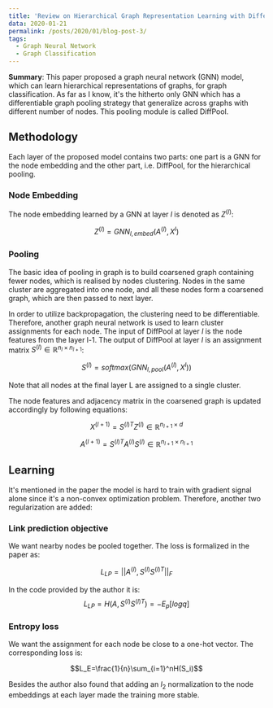 ```yaml
---
title: 'Review on Hierarchical Graph Representation Learning with Differentiable Pooling'
data: 2020-01-21
permalink: /posts/2020/01/blog-post-3/
tags:
  - Graph Neural Network
  - Graph Classification
---
```


**Summary**: This paper proposed a graph neural network (GNN) model, which can learn hierarchical representations of graphs, for graph classification. As far as I know, it's the hitherto only GNN which has a differentiable graph pooling strategy that generalize across graphs with different number of nodes. This pooling module is called DiffPool.

## Methodology

Each layer of the proposed model contains two parts: one part is a GNN for the node embedding and the other part, i.e. DiffPool, for the hierarchical pooling. 

### Node Embedding

The node embedding learned by a GNN at layer $l$ is denoted as $Z^{(l)}$:

$$Z^{(l)}=GNN_{l, embed}(A^{(l)}, X^{l})$$ 

### Pooling

The basic idea of pooling in graph is to build coarsened graph containing fewer nodes, which is realised by nodes clustering. Nodes in the same cluster are aggregated into one node, and all these nodes form a coarsened graph, which are then passed to next layer. 

In order to utilize backpropagation, the clustering need to be differentiable. Therefore, another graph neural network is used to learn cluster assignments for each node. The input of DiffPool at layer $l$ is the node features from the layer l-1. The output of DiffPool at layer $l$ is an assignment matrix $S^{(l)}\in \mathbb{R}^{n_l\times n_{l+1}}$:

$$S^{(l)} = softmax(GNN_{l, pool}(A^{(l)}, X^{l}))$$

Note that all nodes at the final layer L are assigned to a single cluster.

The node features and adjacency matrix in the coarsened graph is updated accordingly by following equations:

$$X^{(l+1)}={S^{(l)}}^T Z^{(l)}   \in \mathbb{R}^{n_{l+1}\times d}$$

$$A^{(l+1)} = {S^{(l)}}^TA^{(l)}S^{(l)}\in \mathbb{R}^{n_{l+1}\times n_{l+1}}$$

## Learning

It's mentioned in the paper the model is hard to train with gradient signal alone since it's a non-convex optimization problem. Therefore, another two regularization are added:

### Link prediction objective

We want nearby nodes be pooled together. The loss is formalized in the paper as:

$$L_{LP}=||A^{(l)}, S^{(l)}{S^{(l)}}^T||_F$$

In the code provided by the author it is:
$$L_{LP}=H(A, S^{(l)}{S^{(l)}}^T) = -E_{p}[logq]$$

### Entropy loss

We want the assignment for each node be close to a one-hot vector. The corresponding loss is:

$$L_E=\frac{1}{n}\sum_{i=1}^nH(S_i)$$

Besides the author also found that adding an $l_2$ normalization to the node embeddings at each layer made the training more stable.









